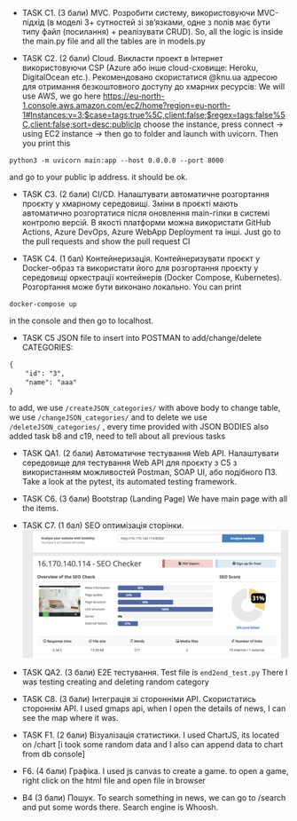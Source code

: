 - TASK С1. (3 бали) MVC. Розробити систему, використовуючи MVC-підхід (в моделі 3+ сутностей зі зв’язками, одне з полів має бути типу файл (посилання) + реалізувати CRUD).
So, all the logic is inside the main.py file and all the tables are in models.py

- TASK С2. (2 бали) Cloud. Викласти проект в Інтернет використовуючи CSP (Azure або інше cloud-сховище: Heroku, DigitalOcean etc.). Рекомендовано скористатися @knu.ua адресою для отримання безкоштовного доступу до хмарних ресурсів:
We will use AWS, we go here 
https://eu-north-1.console.aws.amazon.com/ec2/home?region=eu-north-1#Instances:v=3;$case=tags:true%5C,client:false;$regex=tags:false%5C,client:false;sort=desc:publicIp
choose the instance, press connect -> using EC2 instance -> then go to folder and launch with uvicorn.
Then you print this
```
python3 -m uvicorn main:app --host 0.0.0.0 --port 8000
```
and go to your public ip address. it should be ok.

- TASK C3. (2 бали) CI/CD. Налаштувати автоматичне розгортання проєкту у хмарному середовищі. Зміни в проєкті мають автоматично розгортатися після оновлення main-гілки в системі контролю версій. В якості платформи можна використати GitHub Actions, Azure DevOps, Azure WebApp Deployment та інші.
Just go to the pull requests and show the pull request CI

- TASK С4. (1 бал) Контейнеризація. Контейнеризувати проєкт у Docker-образ та використати його для розгортання проєкту у середовищі оркестрації контейнерів (Docker Compose, Kubernetes). Розгортання може бути виконано локально.
You can print 
```
docker-compose up
```
in the console and then go to localhost.

- TASK C5
JSON file to insert into POSTMAN to add/change/delete CATEGORIES:
```
{
    "id": "3",
    "name": "aaa"
}
```
to add, we use `/createJSON_categories/` with above body
to change table, we use `/changeJSON_categories/`
and to delete we use `/deleteJSON_categories/` , every time provided with JSON BODIES
also added task b8 and c19, need to tell about all previous tasks

- TASK QA1. (2 бали) Автоматичне тестування Web API. Налаштувати середовище для тестування Web API для проєкту з C5 з використанням можливостей Postman, SOAP UI, або подібного ПЗ.
Take a look at the pytest, its automated testing framework.

- TASK C6. (3 бали) Bootstrap (Landing Page)
We have main page with all the items.

- TASK С7. (1 бал) SEO оптимізація сторінки.
![this is the seo result on my site](/templates/static/img/Seo_result.png)

- TASK QA2. (3 бали) E2E тестування.
Test file is `end2end_test.py` There I was testing creating and deleting random category

- TASK C8. (3 бали) Інтеграція зі сторонніми API. Скористатись стороннім API. 
I used gmaps api, when I open the details of news, I can see the map where it was.

- TASK F1. (2 бали) Візуалізація статистики.
I used ChartJS, its located on /chart [i took some random data and I also can append data to chart from db console]

- F6. (4 бали) Графіка. 
I used js canvas to create a game. to open a game, right click on the html file and open file in browser

- B4 (3 бали) Пошук.
To search something in news, we can go to /search and put some words there. Search engine is Whoosh.
